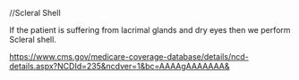//Scleral Shell

If the patient is suffering from lacrimal glands and dry eyes then we perform Scleral shell.

https://www.cms.gov/medicare-coverage-database/details/ncd-details.aspx?NCDId=235&ncdver=1&bc=AAAAgAAAAAAA&
